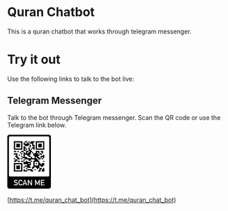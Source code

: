 # Quran Chatbot

This is a quran chatbot that works through telegram messenger.

# Try it out

Use the following links to talk to the bot live:

## Telegram Messenger

Talk to the bot through Telegram messenger. Scan the QR code or use the Telegram link below.

<p>   
<img src="https://raw.githubusercontent.com/hashirabdulbasheer/my_assets/master/quran_chatbot_qr_code.png" width="100">

[https://t.me/quran_chat_bot](https://t.me/quran_chat_bot)
